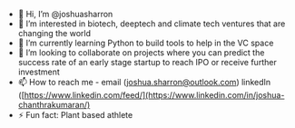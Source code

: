 - 👋 Hi, I’m @joshuasharron
- 👀 I’m interested in biotech, deeptech and climate tech ventures that are changing the world
- 🌱 I’m currently learning Python to build tools to help in the VC space
- 💞️ I’m looking to collaborate on projects where you can predict the success rate of an early stage startup to reach IPO or receive further investment
- 📫 How to reach me - email (joshua.sharron@outlook.com) linkedIn ([https://www.linkedin.com/feed/](https://www.linkedin.com/in/joshua-chanthrakumaran/)
- ⚡ Fun fact: Plant based athlete 

<!---
joshuasharron/joshuasharron is a ✨ special ✨ repository because its `README.md` (this file) appears on your GitHub profile.
You can click the Preview link to take a look at your changes.
--->
